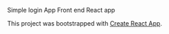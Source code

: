 Simple login App Front end React app

This project was bootstrapped with [Create React App](https://github.com/facebook/create-react-app).
